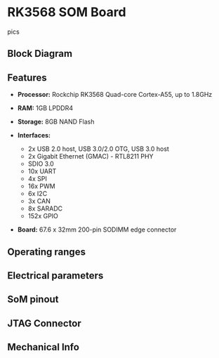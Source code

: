 # RK3568 SOM Board
pics
## Block Diagram
## Features
* **Processor:** Rockchip RK3568 Quad-core Cortex-A55, up to 1.8GHz
* **RAM:** 1GB LPDDR4
* **Storage:** 8GB NAND Flash
* **Interfaces:**
    * 2x USB 2.0 host, USB 3.0/2.0 OTG, USB 3.0 host
    * 2x Gigabit Ethernet (GMAC) - RTL8211 PHY
    * SDIO 3.0
    * 10x UART
    * 4x SPI
    * 16x PWM
    * 6x I2C
    * 3x CAN
    * 8x SARADC
    * 152x GPIO

* **Board:** 67.6 x 32mm 200-pin SODIMM edge connector

## Operating ranges
## Electrical parameters
## SoM pinout
## JTAG Connector
## Mechanical Info
